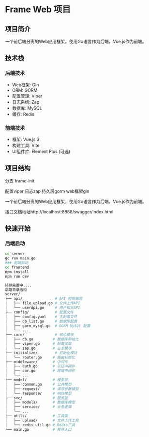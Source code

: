 # Frame Web 项目

## 项目简介
一个前后端分离的Web应用框架，使用Go语言作为后端，Vue.js作为前端。

## 技术栈
### 后端技术
- Web框架: Gin
- ORM: GORM
- 配置管理: Viper
- 日志系统: Zap
- 数据库: MySQL
- 缓存: Redis

### 前端技术
- 框架: Vue.js 3
- 构建工具: Vite
- UI组件库: Element Plus (可选)

## 项目结构

分支 frame-init

配置viper
日志zap
持久层gorm
web框架gin


一个前后端分离的Web应用框架，使用Go语言作为后端，Vue.js作为前端。

接口文档地址http://localhost:8888/swagger/index.html


## 快速开始
### 后端启动
```bash
cd server
go run main.go
### 前端启动
cd frontend
npm install
npm run dev

持续完善中....
后端目录结构
server/
├── api/               # API 控制器层
│   ├── file_upload.go # 文件上传API
│   └── userApi.go     # 用户相关API
├── config/            # 配置文件
│   ├── config.yaml    # 主配置文件
│   ├── db_list.go     # 数据库配置
│   ├── gorm_mysql.go  # GORM MySQL 配置
│   └── ...
├── core/              # 核心模块
│   ├── db.go         # 数据库初始化
│   ├── viper.go      # 配置读取
│   └── zap.go        # 日志模块
├── initialize/        # 初始化模块
│   └── router.go     # 路由初始化
├── middleware/       # 中间件
│   ├── auth.go       # 认证中间件
│   ├── cor.go        # 跨域中间件
│   └── ...
├── model/            # 模型层
│   ├── common.go     # 公共模型
│   ├── request/      # 请求参数模型
│   └── response/     # 响应模型
├── svc/              # 服务层
│   ├── models/       # 数据库模型
│   ├── service/      # 业务逻辑
│   └── ...
├── utils/            # 工具类
│   ├── upload/       # 文件上传工具
│   └── redis_util.go # Redis工具
└── main.go           # 程序入口
